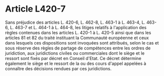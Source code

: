 # Article L420-7

Sans préjudice des articles L. 420-6, L. 462-8, L. 463-1 à L. 463-4, L. 463-6, L. 463-7 et L. 464-1 à L. 464-8, les litiges relatifs à l'application des règles contenues dans les articles L. 420-1 à L. 420-5 ainsi que dans les articles 81 et 82 du traité instituant la Communauté européenne et ceux dans lesquels ces dispositions sont invoquées sont attribués, selon le cas et sous réserve des règles de partage de compétences entre les ordres de juridiction, aux juridictions civiles ou commerciales dont le siège et le ressort sont fixés par décret en Conseil d'Etat. Ce décret détermine également le siège et le ressort de la ou des cours d'appel appelées à connaître des décisions rendues par ces juridictions.
